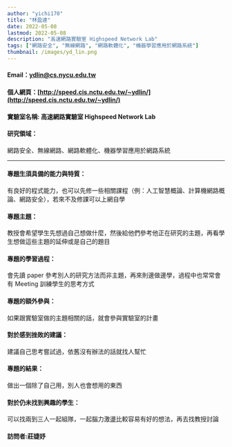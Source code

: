 ```yaml
---
author: "yichi170"
title: "林盈達"
date: 2022-05-08
lastmod: 2022-05-08
description: "高速網路實驗室 Highspeed Network Lab"
tags: ["網路安全", "無線網路", "網路軟體化", "機器學習應用於網路系統"]
thumbnail: /images/yd_lin.png
---
```


#### Email：ydlin@cs.nycu.edu.tw

#### 個人網頁：[http://speed.cis.nctu.edu.tw/~ydlin/](http://speed.cis.nctu.edu.tw/~ydlin/)

#### 實驗室名稱: 高速網路實驗室 Highspeed Network Lab

#### 研究領域：

網路安全、無線網路、網路軟體化、機器學習應用於網路系統

---

#### 專題生須具備的能力與特質：

有良好的程式能力，也可以先修一些相關課程（例：人工智慧概論、計算機網路概論、網路安全），若來不及修課可以上網自學

#### 專題主題：

教授會希望學生先想過自己想做什麼，然後給他們參考他正在研究的主題，再看學生想做這些主題的延伸或是自己的題目

#### 專題的學習過程：

會先讀 paper 參考別人的研究方法而非主題，再來則邊做邊學，過程中也常常會有 Meeting 訓練學生的思考方式

#### 專題的額外參與：

如果跟實驗室做的主題相關的話，就會參與實驗室的計畫

#### 對於感到挫敗的建議：

建議自己思考嘗試過，依舊沒有辦法的話就找人幫忙

#### 專題的結果：

做出一個除了自己用，別人也會想用的東西

#### 對於仍未找到興趣的學生：

可以找兩到三人一起組隊，一起腦力激盪比較容易有好的想法，再去找教授討論

#### 訪問者:莊婕妤
